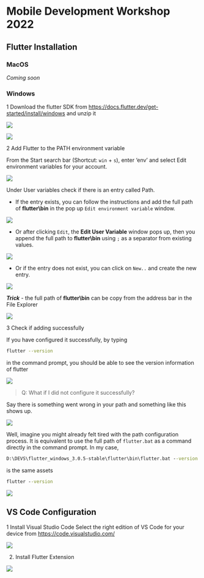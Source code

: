 # Mobile Development Workshop 2022

## Flutter Installation

### MacOS
*Coming soon*
### Windows

1 Download the flutter SDK from https://docs.flutter.dev/get-started/install/windows and unzip it

![](./readme/1.JPG)

![](./readme/2.JPG)

2 Add Flutter to the PATH environment variable

From the Start search bar (Shortcut: `win` + `s`), enter ‘env’ and select Edit environment variables for your account.

![](./readme/3.PNG)

Under User variables check if there is an entry called Path.

- If the entry exists, you can follow the instructions and add the full path of **flutter\bin** in the pop up `Edit environment variable` window.

![](./readme/4.PNG)

- Or after clicking `Edit`, the **Edit User Variable** window pops up, then you append the full path to **flutter\bin** using `;` as a separator from existing values.

![](./readme/5.PNG)

- Or if the entry does not exist, you can click on `New..` and create the new entry.

![](./readme/5_1.PNG)

***Trick*** - the full path of **flutter\bin** can be copy from the address bar in the File Explorer

![](./readme/6.gif)

3 Check if adding successfully

If you have configured it successfully, by typing 
```bash
flutter --version
```
in the command prompt, you should be able to see the version information of flutter

![](./readme/7.PNG)

> Q: What if I did not configure it successfully?

Say there is something went wrong in your path and something like this shows up.

![](./readme/8.PNG)

Well, imagine you might already felt tired with the path configuration process. It is equivalent to use the full path of `flutter.bat` as a command directly in the command prompt. In my case,

```bat
D:\DEVS\flutter_windows_3.0.5-stable\flutter\bin\flutter.bat --version
```

is the same assets
```bat
flutter --version
```
 
![](./readme/9.PNG)

## VS Code Configuration

1 Install Visual Studio Code
Select the right edition of VS Code for your device from https://code.visualstudio.com/

![](./readme/11.PNG)

2. Install Flutter Extension

![](./readme/10.gif)